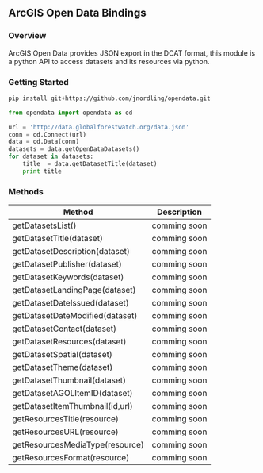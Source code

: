 ## ArcGIS Open Data Bindings

### Overview
ArcGIS Open Data provides JSON export in the DCAT format, this module is a python API to access datasets and its resources via python.

### Getting Started
```sh
pip install git+https://github.com/jnordling/opendata.git
```

```python
from opendata import opendata as od

url = 'http://data.globalforestwatch.org/data.json'
conn = od.Connect(url)
data = od.Data(conn)
datasets = data.getOpenDataDatasets()
for dataset in datasets:
    title  = data.getDatasetTitle(dataset)
    print title
```
### Methods

Method | Description
------------ | -------------
getDatasetsList() | comming soon 
getDatasetTitle(dataset)| comming soon
getDatasetDescription(dataset)| comming soon
getDatasetPublisher(dataset)| comming soon
getDatasetKeywords(dataset)| comming soon
getDatasetLandingPage(dataset)| comming soon
getDatasetDateIssued(dataset)| comming soon
getDatasetDateModified(dataset)| comming soon
getDatasetContact(dataset)| comming soon
getDatasetResources(dataset)| comming soon
getDatasetSpatial(dataset)| comming soon
getDatasetTheme(dataset)| comming soon
getDatasetThumbnail(dataset)| comming soon
getDatasetAGOLItemID(dataset)| comming soon
getDatasetItemThumbnail(id,url)| comming soon
getResourcesTitle(resource)| comming soon
getResourcesURL(resource)| comming soon
getResourcesMediaType(resource)| comming soon
getResourcesFormat(resource)| comming soon
 